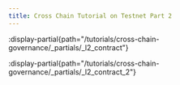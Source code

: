 ```yaml
---
title: Cross Chain Tutorial on Testnet Part 2
---
```


:display-partial{path="/tutorials/cross-chain-governance/_partials/_l2_contract"}

:display-partial{path="/tutorials/cross-chain-governance/_partials/_l2_contract_2"}

